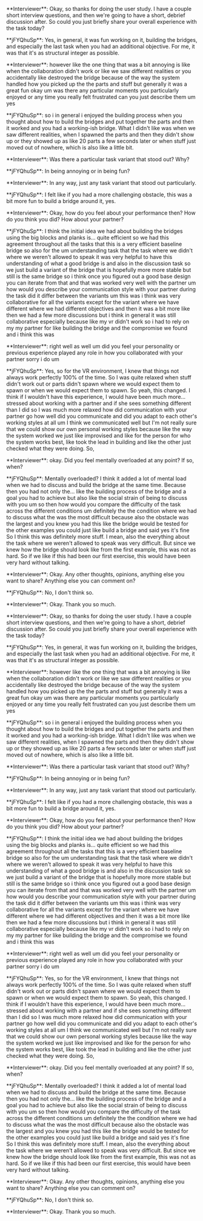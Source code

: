 \*\*Interviewer\*\*: Okay, so thanks for doing the user study. I have a couple short interview questions, and then we're going to have a short, debrief discussion after. So could you just briefly share your overall experience with the task today?

\*\*jFYQhuSp\*\*: Yes, in general, it was fun working on it, building the bridges, and especially the last task when you had an additional objective. For me, it was that it's as structural integer as possible.

\*\*Interviewer\*\*: however like the one thing that was a bit annoying is like when the collaboration didn't work or like we saw different realities or you accidentally like destroyed the bridge because of the way the system handled how you picked up the the parts and stuff but generally it was a great fun okay um was there any particular moments you particularly enjoyed or any time you really felt frustrated can you just describe them um yes

\*\*jFYQhuSp\*\*: so i in general i enjoyed the building process when you thought about how to build the bridges and put together the parts and then it worked and you had a working-ish bridge. What I didn't like was when we saw different realities, when I spawned the parts and then they didn't show up or they showed up as like 20 parts a few seconds later or when stuff just moved out of nowhere, which is also like a little bit.

\*\*Interviewer\*\*: Was there a particular task variant that stood out? Why?

\*\*jFYQhuSp\*\*: In being annoying or in being fun?

\*\*Interviewer\*\*: In any way, just any task variant that stood out particularly.

\*\*jFYQhuSp\*\*: I felt like if you had a more challenging obstacle, this was a bit more fun to build a bridge around it, yes.

\*\*Interviewer\*\*: Okay, how do you feel about your performance then? How do you think you did? How about your partner?

\*\*jFYQhuSp\*\*: I think the initial idea we had about building the bridges using the big blocks and planks is... quite efficient so we had this agreement throughout all the tasks that this is a very efficient baseline bridge so also for the um understanding task that the task where we didn't where we weren't allowed to speak it was very helpful to have this understanding of what a good bridge is and also in the discussion task so we just build a variant of the bridge that is hopefully more more stable but still is the same bridge so i think once you figured out a good base design you can iterate from that and that was worked very well with the partner um how would you describe your communication style with your partner during the task did it differ between the variants um this was i think was very collaborative for all the variants except for the variant where we have different where we had different objectives and then it was a bit more like then we had a few more discussions but i think in general it was still collaborative especially because like my vr didn't work so i had to rely on my my partner for like building the bridge and the compromise we found and i think this was

\*\*Interviewer\*\*: right well as well um did you feel your personality or previous experience played any role in how you collaborated with your partner sorry i do um

\*\*jFYQhuSp\*\*: Yes, so for the VR environment, I knew that things not always work perfectly 100% of the time. So I was quite relaxed when stuff didn't work out or parts didn't spawn where we would expect them to spawn or when we would expect them to spawn. So yeah, this changed. I think if I wouldn't have this experience, I would have been much more... stressed about working with a partner and if she sees something different than I did so I was much more relaxed how did communication with your partner go how well did you communicate and did you adapt to each other's working styles at all um I think we communicated well but I'm not really sure that we could show our own personal working styles because like the way the system worked we just like improvised and like for the person for who the system works best, like took the lead in building and like the other just checked what they were doing. So,

\*\*Interviewer\*\*: okay. Did you feel mentally overloaded at any point? If so, when?

\*\*jFYQhuSp\*\*: Mentally overloaded? I think it added a lot of mental load when we had to discuss and build the bridge at the same time. Because then you had not only the... like the building process of the bridge and a goal you had to achieve but also like the social strain of being to discuss with you um so then how would you compare the difficulty of the task across the different conditions um definitely the the condition where we had to discuss what the was the most difficult because also the obstacle was the largest and you knew you had this like the bridge would be tested for the other examples you could just like build a bridge and said yes it's fine So I think this was definitely more stuff. I mean, also the everything about the task where we weren't allowed to speak was very difficult. But since we knew how the bridge should look like from the first example, this was not as hard. So if we like if this had been our first exercise, this would have been very hard without talking.

\*\*Interviewer\*\*: Okay. Any other thoughts, opinions, anything else you want to share? Anything else you can comment on?

\*\*jFYQhuSp\*\*: No, I don't think so.

\*\*Interviewer\*\*: Okay. Thank you so much.

\*\*Interviewer\*\*: Okay, so thanks for doing the user study. I have a couple short interview questions, and then we're going to have a short, debrief discussion after. So could you just briefly share your overall experience with the task today?

\*\*jFYQhuSp\*\*: Yes, in general, it was fun working on it, building the bridges, and especially the last task when you had an additional objective. For me, it was that it's as structural integer as possible.

\*\*Interviewer\*\*: however like the one thing that was a bit annoying is like when the collaboration didn't work or like we saw different realities or you accidentally like destroyed the bridge because of the way the system handled how you picked up the the parts and stuff but generally it was a great fun okay um was there any particular moments you particularly enjoyed or any time you really felt frustrated can you just describe them um yes

\*\*jFYQhuSp\*\*: so i in general i enjoyed the building process when you thought about how to build the bridges and put together the parts and then it worked and you had a working-ish bridge. What I didn't like was when we saw different realities, when I spawned the parts and then they didn't show up or they showed up as like 20 parts a few seconds later or when stuff just moved out of nowhere, which is also like a little bit.

\*\*Interviewer\*\*: Was there a particular task variant that stood out? Why?

\*\*jFYQhuSp\*\*: In being annoying or in being fun?

\*\*Interviewer\*\*: In any way, just any task variant that stood out particularly.

\*\*jFYQhuSp\*\*: I felt like if you had a more challenging obstacle, this was a bit more fun to build a bridge around it, yes.

\*\*Interviewer\*\*: Okay, how do you feel about your performance then? How do you think you did? How about your partner?

\*\*jFYQhuSp\*\*: I think the initial idea we had about building the bridges using the big blocks and planks is... quite efficient so we had this agreement throughout all the tasks that this is a very efficient baseline bridge so also for the um understanding task that the task where we didn't where we weren't allowed to speak it was very helpful to have this understanding of what a good bridge is and also in the discussion task so we just build a variant of the bridge that is hopefully more more stable but still is the same bridge so i think once you figured out a good base design you can iterate from that and that was worked very well with the partner um how would you describe your communication style with your partner during the task did it differ between the variants um this was i think was very collaborative for all the variants except for the variant where we have different where we had different objectives and then it was a bit more like then we had a few more discussions but i think in general it was still collaborative especially because like my vr didn't work so i had to rely on my my partner for like building the bridge and the compromise we found and i think this was

\*\*Interviewer\*\*: right well as well um did you feel your personality or previous experience played any role in how you collaborated with your partner sorry i do um

\*\*jFYQhuSp\*\*: Yes, so for the VR environment, I knew that things not always work perfectly 100% of the time. So I was quite relaxed when stuff didn't work out or parts didn't spawn where we would expect them to spawn or when we would expect them to spawn. So yeah, this changed. I think if I wouldn't have this experience, I would have been much more... stressed about working with a partner and if she sees something different than I did so I was much more relaxed how did communication with your partner go how well did you communicate and did you adapt to each other's working styles at all um I think we communicated well but I'm not really sure that we could show our own personal working styles because like the way the system worked we just like improvised and like for the person for who the system works best, like took the lead in building and like the other just checked what they were doing. So,

\*\*Interviewer\*\*: okay. Did you feel mentally overloaded at any point? If so, when?

\*\*jFYQhuSp\*\*: Mentally overloaded? I think it added a lot of mental load when we had to discuss and build the bridge at the same time. Because then you had not only the... like the building process of the bridge and a goal you had to achieve but also like the social strain of being to discuss with you um so then how would you compare the difficulty of the task across the different conditions um definitely the the condition where we had to discuss what the was the most difficult because also the obstacle was the largest and you knew you had this like the bridge would be tested for the other examples you could just like build a bridge and said yes it's fine So I think this was definitely more stuff. I mean, also the everything about the task where we weren't allowed to speak was very difficult. But since we knew how the bridge should look like from the first example, this was not as hard. So if we like if this had been our first exercise, this would have been very hard without talking.

\*\*Interviewer\*\*: Okay. Any other thoughts, opinions, anything else you want to share? Anything else you can comment on?

\*\*jFYQhuSp\*\*: No, I don't think so.

\*\*Interviewer\*\*: Okay. Thank you so much.  
